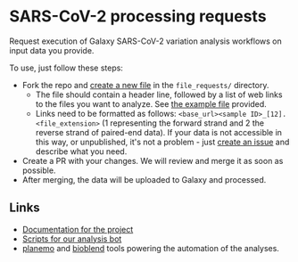 # SARS-CoV-2 processing requests

Request execution of Galaxy SARS-CoV-2 variation analysis workflows on input data you provide.

To use, just follow these steps:
* Fork the repo and [create a new file](https://github.com/simonbray/ena-processing-requests/new/main/file_requests) in the `file_requests/` directory.
  * The file should contain a header line, followed by a list of web links to the files you want to analyze. See [the example file](https://github.com/simonbray/ena-processing-requests/blob/main/file_requests/example.txt) provided.
  * Links need to be formatted as follows: `<base_url><sample ID>_[12].<file_extension>` (1 representing the forward strand and 2 the reverse strand of paired-end data). If your data is not accessible in this way, or unpublished, it's not a problem - just [create an issue](https://github.com/simonbray/ena-processing-requests/issues/new) and describe what you need.
* Create a PR with your changes. We will review and merge it as soon as possible.
* After merging, the data will be uploaded to Galaxy and processed.

## Links
* [Documentation for the project](https://covid19.galaxyproject.org/genomics/global_platform/)
* [Scripts for our analysis bot](https://github.com/simonbray/ena-cog-uk-wfs/blob/main/docs/overview.md)
* [planemo](https://github.com/galaxyproject/planemo) and [bioblend](https://github.com/galaxyproject/bioblend) tools powering the automation of the analyses.
